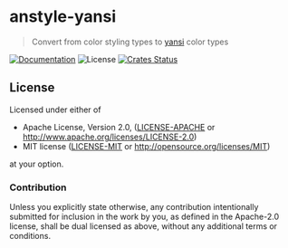 # anstyle-yansi

> Convert from color styling types to [yansi](https:://lib.rs/yansi) color types

[![Documentation](https://img.shields.io/badge/docs-master-blue.svg)][Documentation]
![License](https://img.shields.io/crates/l/anstyle-yansi.svg)
[![Crates Status](https://img.shields.io/crates/v/anstyle-yansi.svg)](https://crates.io/crates/anstyle-yansi)

## License

Licensed under either of

 * Apache License, Version 2.0, ([LICENSE-APACHE](LICENSE-APACHE) or http://www.apache.org/licenses/LICENSE-2.0)
 * MIT license ([LICENSE-MIT](LICENSE-MIT) or http://opensource.org/licenses/MIT)

at your option.

### Contribution

Unless you explicitly state otherwise, any contribution intentionally
submitted for inclusion in the work by you, as defined in the Apache-2.0
license, shall be dual licensed as above, without any additional terms or
conditions.

[Crates.io]: https://crates.io/crates/anstyle-yansi
[Documentation]: https://docs.rs/anstyle-yansi
